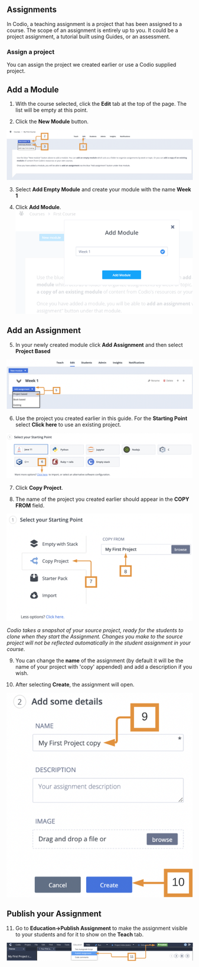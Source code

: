 ## Assignments
In Codio, a teaching assignment is a project that has been assigned to a course. The scope of an assignment is entirely up to you. It could be a project assignment, a tutorial  built using Guides, or an assessment.
 
 
### Assign a project
You can assign the project we created earlier or use a Codio supplied project. 

## Add a Module
1. With the course selected, click the **Edit** tab at the top of the page. The list will be empty at this point.

2. Click the **New Module** button.

![Create new module](.guides/img/firstmodule.png)

3. Select **Add Empty Module** and create your module with the name **Week 1**

4. Click **Add Module**.
![Name the module](.guides/img/addModule.png)

## Add an Assignment
5. In your newly created module click **Add Assignment** and then select **Project Based**

![Add assignment dropdown](.guides/img/addassignmentnew.png)

6. Use the project you created earlier in this guide. For the **Starting Point** select **Click here** to use an existing project.

![Select starting point](.guides/img/startingpointnew.png)

7. Click **Copy Project**. 

8. The name of the project you created earlier should appear in the **COPY FROM** field.

![Copy a project](.guides/img/forkprojectnew.png)

*Codio takes a snapshot of your source project, ready for the students to clone when they start the Assignment. Changes you make to the source project will not be reflected automatically in the student assignment in your course.*

9. You can change the **name** of the assignment (by default it will be the name of your project with 'copy' appended) and add a description if you wish.

10. After selecting **Create**, the assignment will open.

![Create name for assignment](.guides/img/newname.png)

## Publish your Assignment
11. Go to **Education->Publish Assignment** to make the assignment visible to your students and for it to show on the **Teach** tab.

![Publish](.guides/img/newpublish.png)



